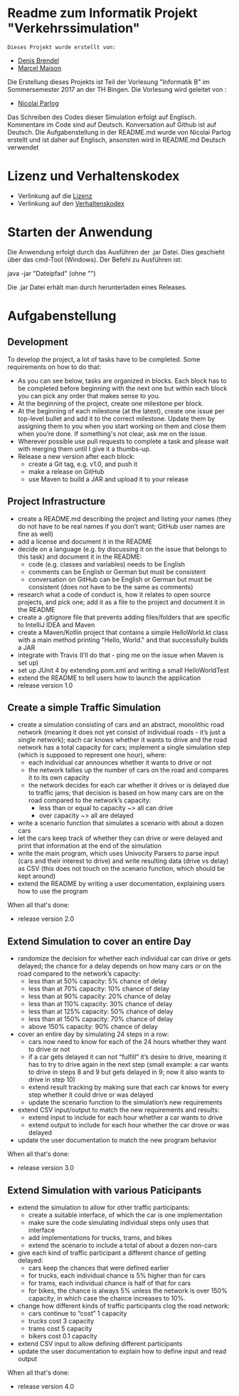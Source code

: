 # Readme zum Informatik Projekt "Verkehrssimulation"


	Dieses Projekt wurde erstellt von:

* [Denis Brendel](https://github.com/DenisBrendel "Link zum GitHub-Profil von Denis Brendel")
* [Marcel Maison](https://github.com/FrEeDoM-Sc2 "Link zum GitHub-Profil von Marcel Maison")


Die Erstellung dieses Projekts ist Teil der Vorlesung "Informatik B" im Sommersemester 2017 an der TH Bingen.
Die Vorlesung wird geleitet von :

* [Nicolai Parlog](https://github.com/nicolaiparlog)


Das Schreiben des Codes dieser Simulation erfolgt auf Englisch.
Kommentare im Code sind auf Deutsch.
Konversation auf Github ist auf Deutsch.
Die Aufgabenstellung in der README.md wurde von Nicolai Parlog erstellt und ist daher auf Englisch, ansonsten wird in README.md Deutsch verwendet

# Lizenz und Verhaltenskodex

* Verlinkung auf die [Lizenz](https://github.com/DenisBrendel/Informatik-Projekt/blob/master/LICENSE "Link auf die Textdatei")
* Verlinkung auf den [Verhaltenskodex](https://github.com/DenisBrendel/Informatik-Projekt/blob/master/CODE_OF_CONDUCT.md "Link auf die Textdatei")



# Starten der Anwendung

Die Anwendung erfolgt durch das Ausführen der .jar Datei. Dies geschieht über das cmd-Tool (Windows).
Der Befehl zu Ausführen ist:

java -jar "Dateipfad" (ohne "")

Die .jar Datei erhält man durch herunterladen eines Releases.




# Aufgabenstellung


## Development

To develop the project, a lot of tasks have to be completed. Some requirements on how to do that:

*   As you can see below, tasks are organized in blocks. Each block has to be completed before beginning with the next one but within each block you can pick any order that makes sense to you.
*   At the beginning of the project, create one milestone per block.
*   At the beginning of each milestone (at the latest), create one issue per top-level bullet and add it to the correct milestone. Update them by assigning them to you when you start working on them and close them when you’re done. If something's not clear, ask me on the issue.
*   Wherever possible use pull requests to complete a task and please wait with merging them until I give it a thumbs-up.
*   Release a new version after each block:
    * create a Git tag, e.g. v1.0, and push it
    * make a release on GitHub
    * use Maven to build a JAR and upload it to your release

## Project Infrastructure

*   create a README.md describing the project and listing your names (they do not have to be real names if you don’t want; GitHub user names are fine as well)
*   add a license and document it in the README
*   decide on a language (e.g. by discussing it on the issue that belongs to this task) and document it in the README:
    *   code (e.g. classes and variables) needs to be English
    *   comments can be English or German but must be consistent
    *   conversation on GitHub can be English or German but must be consistent (does not have to be the same as comments)
*   research what a code of conduct is, how it relates to open source projects, and pick one; add it as a file to the project and document it in the README
*   create a .gitignore file that prevents adding files/folders that are specific to IntelliJ IDEA and Maven
*   create a Maven/Kotlin project that contains a simple HelloWorld.kt class with a main method printing "Hello, World." and that successfully builds a JAR
*   integrate with Travis (I’ll do that - ping me on the issue when Maven is set up)
*   set up JUnit 4 by extending pom.xml and writing a small HelloWorldTest
*   extend the README to tell users how to launch the application
*   release version 1.0

## Create a simple Traffic Simulation

*   create a simulation consisting of cars and an abstract, monolithic road network (meaning it does not yet consist of individual roads - it’s just a single network); each car knows whether it wants to drive and the road network has a total capacity for cars; implement a single simulation step (which is supposed to represent one hour), where:
    *   each individual car announces whether it wants to drive or not
    *   the network tallies up the number of cars on the road and compares it to its own capacity
    *   the network decides for each car whether it drives or is delayed due to traffic jams; that decision is based on how many cars are on the road compared to the network’s capacity:
        *   less than or equal to capacity ~> all can drive
        *   over capacity ~> all are delayed
*   write a scenario function that simulates a scenario with about a dozen cars
*   let the cars keep track of whether they can drive or were delayed and print that information at the end of the simulation
*   write the main program, which uses Univocity Parsers to parse input (cars and their interest to drive) and write resulting data (drive vs delay) as CSV (this does not touch on the scenario function, which should be kept around)
*   extend the README by writing a user documentation, explaining users how to use the program

When all that's done:

*   release version 2.0

## Extend Simulation to cover an entire Day

*   randomize the decision for whether each individual car can drive or gets delayed; the chance for a delay depends on how many cars or on the road compared to the network’s capacity:
    *   less than at 50% capacity: 5% chance of delay
    *   less than at 70% capacity: 10% chance of delay
    *   less than at 90% capacity: 20% chance of delay
    *   less than at 110% capacity: 30% chance of delay
    *   less than at 125% capacity: 50% chance of delay
    *   less than at 150% capacity: 70% chance of delay
    *   above 150% capacity: 90% chance of delay
*   cover an entire day by simulating 24 steps in a row:
    *   cars now need to know for each of the 24 hours whether they want to drive or not
    *   if a car gets delayed it can not “fulfill” it’s desire to drive, meaning it has to try to drive again in the next step (small example: a car wants to drive in steps 8 and 9 but gets delayed in 9; now it also wants to drive in step 10)
    *   extend result tracking by making sure that each car knows for every step whether it could drive or was delayed
    *   update the scenario function to the simulation’s new requirements
*   extend CSV input/output to match the new requirements and results:
    *   extend input to include for each hour whether a car wants to drive
    *   extend output to include for each hour whether the car drove or was delayed
*   update the user documentation to match the new program behavior

When all that's done:

*   release version 3.0

## Extend Simulation with various Paticipants

*   extend the simulation to allow for other traffic participants:
    *   create a suitable interface, of which the car is one implementation
    *   make sure the code simulating individual steps only uses that interface
    *   add implementations for trucks, trams, and bikes
    *   extend the scenario to include a total of about a dozen non-cars
*   give each kind of traffic participant a different chance of getting delayed:
    *   cars keep the chances that were defined earlier
    *   for trucks, each individual chance is 5% higher than for cars
    *   for trams, each individual chance is half of that for cars
    *   for bikes, the chance is always 5% unless the network is over 150% capacity, in which case the chance increases to 10%.
*   change how different kinds of traffic participants clog the road network:
    *   cars continue to “cost” 1 capacity
    *   trucks cost 3 capacity
    *   trams cost 5 capacity
    *   bikers cost 0.1 capacity
*   extend CSV input to allow defining different participants
*   update the user documentation to explain how to define input and read output

When all that's done:

*   release version 4.0


